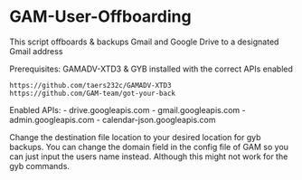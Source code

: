 # GAM-User-Offboarding

This script offboards & backups Gmail and Google Drive to a designated Gmail address 

Prerequisites:
GAMADV-XTD3 & GYB installed with the correct APIs enabled

    https://github.com/taers232c/GAMADV-XTD3
    https://github.com/GAM-team/got-your-back

Enabled APIs:
    - drive.googleapis.com
    - gmail.googleapis.com
    - admin.googleapis.com
    - calendar-json.googleapis.com

Change the destination file location to your desired location for gyb backups. 
You can change the domain field in the config file of GAM so you can just input the users name instead. Although this might not work for the gyb commands. 
